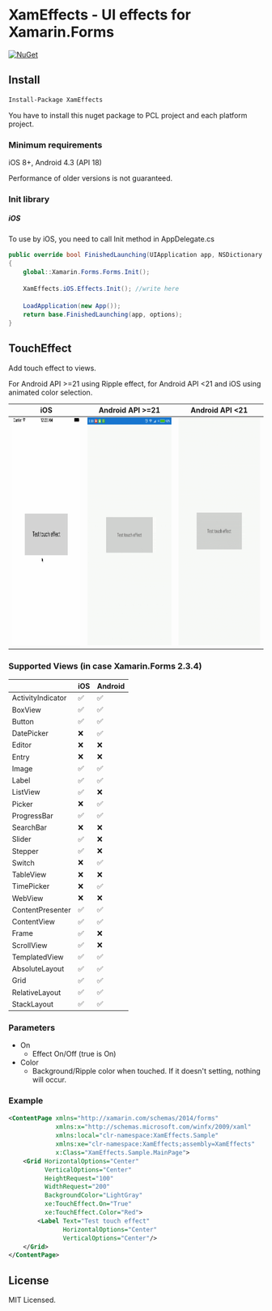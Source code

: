 # XamEffects - UI effects for Xamarin.Forms
[![NuGet](https://img.shields.io/nuget/v/xameffects.svg?maxAge=259200&style=flat)](http://www.nuget.org/packages/XamEffects/)

## Install
```bash
Install-Package XamEffects
```
You have to install this nuget package to PCL project and each platform project.

### Minimum requirements
iOS 8+, Android 4.3 (API 18) 

Performance of older versions is not guaranteed.

### Init library

##### iOS
To use by iOS, you need to call Init method in AppDelegate.cs

```csharp
public override bool FinishedLaunching(UIApplication app, NSDictionary options)
{
    global::Xamarin.Forms.Forms.Init();

    XamEffects.iOS.Effects.Init(); //write here

    LoadApplication(new App());
    return base.FinishedLaunching(app, options);
}
```

## TouchEffect

Add touch effect to views.

For Android API >=21 using Ripple effect, for Android API <21 and iOS using animated color selection.

iOS|Android API >=21|Android API <21
------------|------------|------------
<img src="images/ios.gif" height="450" width="685"/>|<img src="images/android.gif" height="450" width="711"/>|<img src="images/old_android.gif" height="450" width="687"/>


### Supported Views (in case Xamarin.Forms 2.3.4)

|                 |iOS |Android|
|-----------------|----|-------|
|ActivityIndicator|✅   |✅      |
|BoxView          |✅   |✅      |
|Button           |✅   |✅      |
|DatePicker       |❌   |✅      |
|Editor           |❌   |❌      |
|Entry            |❌   |❌      |
|Image            |✅   |✅      |
|Label            |✅   |✅      |
|ListView         |✅   |❌      |
|Picker           |❌   |✅      |
|ProgressBar      |✅   |✅      |
|SearchBar        |❌   |❌      |
|Slider           |✅   |❌      |
|Stepper          |✅   |❌      |
|Switch           |❌   |✅      |
|TableView        |❌   |❌      |
|TimePicker       |❌   |✅      |
|WebView          |❌   |❌      |
|ContentPresenter |✅   |✅      |
|ContentView      |✅   |✅      |
|Frame            |✅   |❌      |
|ScrollView       |✅   |❌      |
|TemplatedView    |✅   |✅      |
|AbsoluteLayout   |✅   |✅      |
|Grid             |✅   |✅      |
|RelativeLayout   |✅   |✅      |
|StackLayout      |✅   |✅      |

### Parameters

* On
    * Effect On/Off (true is On)
* Color
    * Background/Ripple color when touched. If it doesn't setting, nothing will occur.
    
### Example 

```xml
<ContentPage xmlns="http://xamarin.com/schemas/2014/forms"
             xmlns:x="http://schemas.microsoft.com/winfx/2009/xaml"
             xmlns:local="clr-namespace:XamEffects.Sample"
             xmlns:xe="clr-namespace:XamEffects;assembly=XamEffects"
             x:Class="XamEffects.Sample.MainPage">
    <Grid HorizontalOptions="Center"
          VerticalOptions="Center"
          HeightRequest="100"
          WidthRequest="200"
          BackgroundColor="LightGray" 
          xe:TouchEffect.On="True"
          xe:TouchEffect.Color="Red">
        <Label Text="Test touch effect"
               HorizontalOptions="Center"
               VerticalOptions="Center"/>
    </Grid>
</ContentPage>
```

## License

MIT Licensed.

